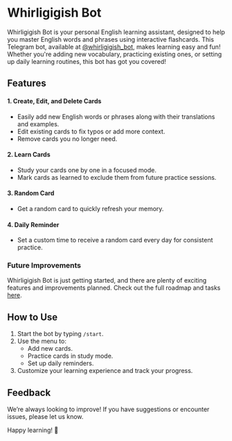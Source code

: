 # Whirligigish Bot

Whirligigish Bot is your personal English learning assistant, designed to help you master English words and phrases using interactive flashcards. This Telegram bot, available at [@whirligigish_bot](https://t.me/whirligigish_bot), makes learning easy and fun! Whether you're adding new vocabulary, practicing existing ones, or setting up daily learning routines, this bot has got you covered!

## Features

#### 1. **Create, Edit, and Delete Cards**
- Easily add new English words or phrases along with their translations and examples.
- Edit existing cards to fix typos or add more context.
- Remove cards you no longer need.

#### 2. **Learn Cards**
- Study your cards one by one in a focused mode.
- Mark cards as learned to exclude them from future practice sessions.

#### 3. **Random Card**
- Get a random card to quickly refresh your memory.

#### 4. **Daily Reminder**
- Set a custom time to receive a random card every day for consistent practice.

### Future Improvements
Whirligigish Bot is just getting started, and there are plenty of exciting features and improvements planned. Check out the full roadmap and tasks [here](https://www.notion.so/whirligigish_bot-15dad3b2374c800ab466ed184f93c809?pvs=4).

## How to Use
1. Start the bot by typing `/start`.
2. Use the menu to:
    - Add new cards.
    - Practice cards in study mode.
    - Set up daily reminders.
3. Customize your learning experience and track your progress.

## Feedback
We’re always looking to improve! If you have suggestions or encounter issues, please let us know.

Happy learning! 🌟

